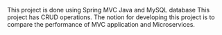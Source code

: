 This project is done using Spring MVC Java and MySQL database This project has CRUD operations. 
The notion for developing this project is to compare the performance of MVC application and Microservices.
